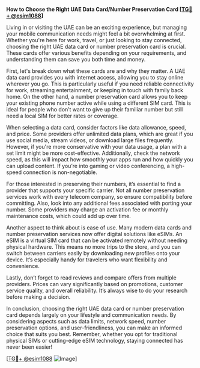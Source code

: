 **How to Choose the Right UAE Data Card/Number Preservation Card [[TG💪+ @esim1088](https://t.me/s/esim1088)]**

Living in or visiting the UAE can be an exciting experience, but managing your mobile communication needs might feel a bit overwhelming at first. Whether you're here for work, travel, or just looking to stay connected, choosing the right UAE data card or number preservation card is crucial. These cards offer various benefits depending on your requirements, and understanding them can save you both time and money.

First, let's break down what these cards are and why they matter. A UAE data card provides you with internet access, allowing you to stay online wherever you go. This is particularly useful if you need reliable connectivity for work, streaming entertainment, or keeping in touch with family back home. On the other hand, a number preservation card allows you to keep your existing phone number active while using a different SIM card. This is ideal for people who don’t want to give up their familiar number but still need a local SIM for better rates or coverage.

When selecting a data card, consider factors like data allowance, speed, and price. Some providers offer unlimited data plans, which are great if you use social media, stream videos, or download large files frequently. However, if you're more conservative with your data usage, a plan with a set limit might be more cost-effective. Additionally, check the network speed, as this will impact how smoothly your apps run and how quickly you can upload content. If you’re into gaming or video conferencing, a high-speed connection is non-negotiable.

For those interested in preserving their numbers, it’s essential to find a provider that supports your specific carrier. Not all number preservation services work with every telecom company, so ensure compatibility before committing. Also, look into any additional fees associated with porting your number. Some providers may charge an activation fee or monthly maintenance costs, which could add up over time.

Another aspect to think about is ease of use. Many modern data cards and number preservation services now offer digital solutions like eSIMs. An eSIM is a virtual SIM card that can be activated remotely without needing physical hardware. This means no more trips to the store, and you can switch between carriers easily by downloading new profiles onto your device. It’s especially handy for travelers who want flexibility and convenience.

Lastly, don’t forget to read reviews and compare offers from multiple providers. Prices can vary significantly based on promotions, customer service quality, and overall reliability. It’s always wise to do your research before making a decision.

In conclusion, choosing the right UAE data card or number preservation card depends largely on your lifestyle and communication needs. By considering aspects such as data limits, network speed, number preservation options, and user-friendliness, you can make an informed choice that suits you best. Remember, whether you opt for traditional physical SIMs or cutting-edge eSIM technology, staying connected has never been easier!

[[TG💪+ @esim1088](https://t.me/s/esim1088) ![Image](https://i.postimg.cc/Y0z9fWf4/image.png)]